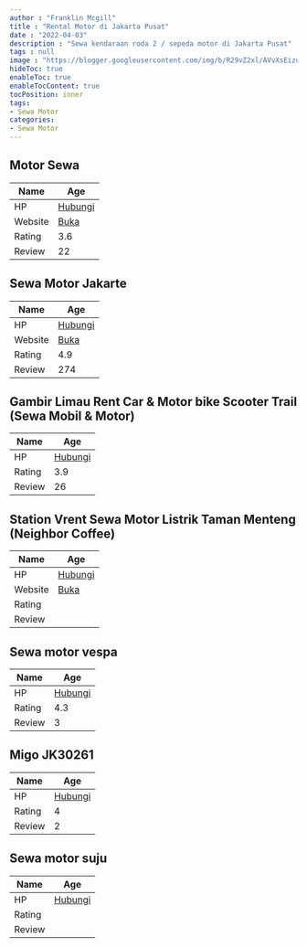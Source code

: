 ```yaml
---
author : "Franklin Mcgill"
title : "Rental Motor di Jakarta Pusat"
date : "2022-04-03"
description : "Sewa kendaraan roda 2 / sepeda motor di Jakarta Pusat"
tags : null
image : "https://blogger.googleusercontent.com/img/b/R29vZ2xl/AVvXsEizuanENuKeCrjIRKdFMzAzvY_lBiMjKR-aCDKzp_BYirggZalgN0Pt8NnNeuHgvi9rWnclo0kIR5Ouc6y-eP232hlqIgwtIqwiSQ5aL6lrfvUeupe1BM9-4Szql8xrd1WKLM_JXqSABj_lSVK6IxO79ieBeJkWX0zR6FCcBwDwP6vJCGf_G1XR5MtxWg/w300-h200/rental-motor-di-jakarta-pusat.png"
hideToc: true
enableToc: true
enableTocContent: true
tocPosition: inner
tags:
- Sewa Motor
categories:
- Sewa Motor
---
```



## Motor Sewa

Name | Age
--------|------
HP | [Hubungi](https://pcandroidplayer.blogspot.com/?clayads=https://getnumber.ndower.dev?phone=MDg3ODA4ODgzODM5)
Website | [Buka](https://pcandroidplayer.blogspot.com/?clayads=aHR0cDovL3d3dy5tb3RvcnNld2EuY29tLw==) 
Rating | 3.6
Review | 22


## Sewa Motor Jakarte

Name | Age
--------|------
HP | [Hubungi](https://pcandroidplayer.blogspot.com/?clayads=https://getnumber.ndower.dev?phone=MDg1MjE0MDMxNjQ2)
Website | [Buka](https://pcandroidplayer.blogspot.com/?clayads=aHR0cDovL3Nld2Ftb3Rvcmpha2FydGUuY29tLw==) 
Rating | 4.9
Review | 274


## Gambir Limau Rent Car &amp; Motor bike Scooter Trail (Sewa Mobil &amp; Motor)

Name | Age
--------|------
HP | [Hubungi](https://pcandroidplayer.blogspot.com/?clayads=https://getnumber.ndower.dev?phone=)
Rating | 3.9
Review | 26


## Station Vrent Sewa Motor Listrik Taman Menteng (Neighbor Coffee)

Name | Age
--------|------
HP | [Hubungi](https://pcandroidplayer.blogspot.com/?clayads=https://getnumber.ndower.dev?phone=MDgxMjk1MjMzMTYy)
Website | [Buka](https://pcandroidplayer.blogspot.com/?clayads=aHR0cDovL3d3dy52cmVudC5pZC8=) 
Rating | 
Review | 


## Sewa motor vespa

Name | Age
--------|------
HP | [Hubungi](https://pcandroidplayer.blogspot.com/?clayads=https://getnumber.ndower.dev?phone=MDg3ODgzNjI4NjYw)
Rating | 4.3
Review | 3


## Migo JK30261

Name | Age
--------|------
HP | [Hubungi](https://pcandroidplayer.blogspot.com/?clayads=https://getnumber.ndower.dev?phone=MDg5NjA4Mzk5NTc3)
Rating | 4
Review | 2


## Sewa motor suju

Name | Age
--------|------
HP | [Hubungi](https://pcandroidplayer.blogspot.com/?clayads=https://getnumber.ndower.dev?phone=)
Rating | 
Review | 


